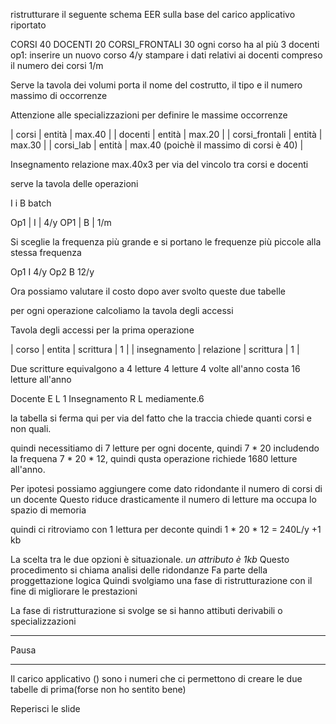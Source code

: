 ristrutturare il seguente schema EER sulla base del carico applicativo riportato 

CORSI 40
DOCENTI 20
CORSI_FRONTALI 30
ogni corso ha al più 3 docenti
op1: inserire un nuovo corso 4/y
stampare i dati relativi ai docenti compreso il numero dei corsi 1/m

Serve la tavola dei volumi
	porta il nome del costrutto, il tipo e il numero massimo di occorrenze 

Attenzione alle specializzazioni per definire le massime occorrenze

| corsi               | entità | max.40 |
| docenti          | entità | max.20  |
| corsi_frontali  | entità | max.30 |
| corsi_lab         | entità | max.40 (poichè il massimo di corsi è 40) |

Insegnamento relazione max.40x3 per via del vincolo tra corsi e docenti

serve la tavola delle operazioni

I i
B batch

Op1 | I | 4/y
OP1 | B | 1/m

Si sceglie la frequenza più grande e si portano le frequenze più piccole alla stessa frequenza

Op1 I 4/y
Op2 B 12/y

Ora possiamo valutare il costo dopo aver svolto queste due tabelle


per ogni operazione calcoliamo la tavola degli accessi 

Tavola degli accessi per la prima operazione

| corso | entita | scrittura | 1 |
| insegnamento | relazione | scrittura | 1 |

Due scritture equivalgono a 4 letture 4 letture 4 volte all'anno costa 16 letture all'anno

Docente E L 1
Insegnamento R L  mediamente.6

la tabella si ferma qui per via del fatto che la traccia chiede quanti corsi e non quali.

quindi necessitiamo di 7 letture per ogni docente, quindi 7 * 20 includendo la frequena 7 * 20 * 12, quindi qusta operazione richiede 1680 letture all'anno.

Per ipotesi possiamo aggiungere come dato ridondante il numero di corsi di un docente
Questo riduce drasticamente il numero di letture ma occupa lo spazio di memoria

quindi ci ritroviamo con 1 lettura per deconte quindi 1 * 20 * 12 = 240L/y +1 kb

La scelta tra le due opzioni è situazionale.
*un attributo è 1kb*
Questo procedimento si chiama analisi delle ridondanze 
Fa parte della proggettazione logica
Quindi svolgiamo una fase di ristrutturazione con il fine di migliorare le prestazioni

La fase di ristrutturazione si svolge se si hanno attibuti derivabili o specializzazioni

--------

Pausa

------

Il carico applicativo () sono i numeri che ci permettono di creare le due tabelle di prima(forse non ho sentito bene)

Reperisci le slide 
